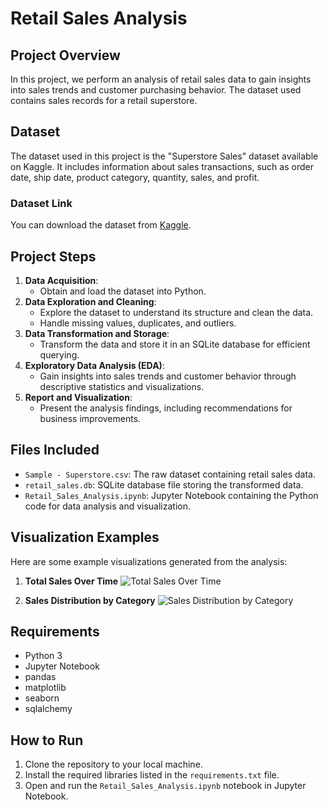# Retail Sales Analysis

## Project Overview
In this project, we perform an analysis of retail sales data to gain insights into sales trends and customer purchasing behavior. The dataset used contains sales records for a retail superstore.

## Dataset
The dataset used in this project is the "Superstore Sales" dataset available on Kaggle. It includes information about sales transactions, such as order date, ship date, product category, quantity, sales, and profit.

### Dataset Link
You can download the dataset from [Kaggle](https://www.kaggle.com/datasets/vivek468/superstore-dataset-final).

## Project Steps
1. **Data Acquisition**:
   - Obtain and load the dataset into Python.
2. **Data Exploration and Cleaning**:
   - Explore the dataset to understand its structure and clean the data.
   - Handle missing values, duplicates, and outliers.
3. **Data Transformation and Storage**:
   - Transform the data and store it in an SQLite database for efficient querying.
4. **Exploratory Data Analysis (EDA)**:
   - Gain insights into sales trends and customer behavior through descriptive statistics and visualizations.
5. **Report and Visualization**:
   - Present the analysis findings, including recommendations for business improvements.

## Files Included
- `Sample - Superstore.csv`: The raw dataset containing retail sales data.
- `retail_sales.db`: SQLite database file storing the transformed data.
- `Retail_Sales_Analysis.ipynb`: Jupyter Notebook containing the Python code for data analysis and visualization.

## Visualization Examples
Here are some example visualizations generated from the analysis:

1. **Total Sales Over Time**
   ![Total Sales Over Time](images/total_sales_over_time.png)

2. **Sales Distribution by Category**
   ![Sales Distribution by Category](images/sales_distribution_by_category.png)

## Requirements
- Python 3
- Jupyter Notebook
- pandas
- matplotlib
- seaborn
- sqlalchemy

## How to Run
1. Clone the repository to your local machine.
2. Install the required libraries listed in the `requirements.txt` file.
3. Open and run the `Retail_Sales_Analysis.ipynb` notebook in Jupyter Notebook.


